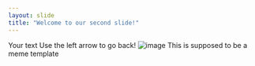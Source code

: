 ```yaml
---
layout: slide
title: "Welcome to our second slide!"
---
```

Your text
Use the left arrow to go back!
![image](https://user-images.githubusercontent.com/98540865/151956096-936b09c7-1f2c-47c2-9942-9d5d9533d7f6.png)
This is supposed to be a meme template
